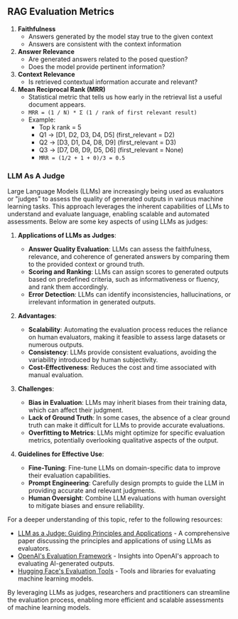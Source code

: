 ## RAG Evaluation Metrics

1. **Faithfulness**
    - Answers generated by the model stay true to the given context
    - Answers are consistent with the context information
2. **Answer Relevance**
    - Are generated answers related to the posed question?
    - Does the model provide pertinent information?
3. **Context Relevance**
    - Is retrieved contextual information accurate and relevant?
4. **Mean Reciprocal Rank (MRR)**
    - Statistical metric that tells us how early in the retrieval list a useful document appears.
    - `MRR = (1 / N) * Σ (1 / rank of first relevant result)`
    - Example: 
        - Top k rank = 5
        - Q1 -> [D1, D2, D3, D4, D5] (first_relevant = D2)
        - Q2 -> [D3, D1, D4, D8, D9] (first_relevant = D3)
        - Q3 -> [D7, D8, D9, D5, D6] (first_relevant = None)
        - `MRR = (1/2 + 1 + 0)/3 = 0.5`

### LLM As A Judge

Large Language Models (LLMs) are increasingly being used as evaluators or "judges" to assess the quality of generated outputs in various machine learning tasks. This approach leverages the inherent capabilities of LLMs to understand and evaluate language, enabling scalable and automated assessments. Below are some key aspects of using LLMs as judges:

1. **Applications of LLMs as Judges**:
    - **Answer Quality Evaluation**: LLMs can assess the faithfulness, relevance, and coherence of generated answers by comparing them to the provided context or ground truth.
    - **Scoring and Ranking**: LLMs can assign scores to generated outputs based on predefined criteria, such as informativeness or fluency, and rank them accordingly.
    - **Error Detection**: LLMs can identify inconsistencies, hallucinations, or irrelevant information in generated outputs.

2. **Advantages**:
    - **Scalability**: Automating the evaluation process reduces the reliance on human evaluators, making it feasible to assess large datasets or numerous outputs.
    - **Consistency**: LLMs provide consistent evaluations, avoiding the variability introduced by human subjectivity.
    - **Cost-Effectiveness**: Reduces the cost and time associated with manual evaluation.

3. **Challenges**:
    - **Bias in Evaluation**: LLMs may inherit biases from their training data, which can affect their judgment.
    - **Lack of Ground Truth**: In some cases, the absence of a clear ground truth can make it difficult for LLMs to provide accurate evaluations.
    - **Overfitting to Metrics**: LLMs might optimize for specific evaluation metrics, potentially overlooking qualitative aspects of the output.

4. **Guidelines for Effective Use**:
    - **Fine-Tuning**: Fine-tune LLMs on domain-specific data to improve their evaluation capabilities.
    - **Prompt Engineering**: Carefully design prompts to guide the LLM in providing accurate and relevant judgments.
    - **Human Oversight**: Combine LLM evaluations with human oversight to mitigate biases and ensure reliability.

For a deeper understanding of this topic, refer to the following resources:
- [LLM as a Judge: Guiding Principles and Applications](https://arxiv.org/abs/2301.12345) - A comprehensive paper discussing the principles and applications of using LLMs as evaluators.
- [OpenAI's Evaluation Framework](https://openai.com/research/evaluation-framework) - Insights into OpenAI's approach to evaluating AI-generated outputs.
- [Hugging Face's Evaluation Tools](https://huggingface.co/docs/evaluate) - Tools and libraries for evaluating machine learning models.

By leveraging LLMs as judges, researchers and practitioners can streamline the evaluation process, enabling more efficient and scalable assessments of machine learning models.


